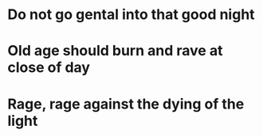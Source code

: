 # Do not go gental into that good night
# Old age should burn and rave at close of day
# Rage, rage against the dying of the light
